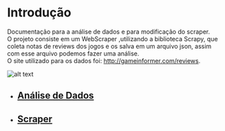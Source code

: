 # Introdução

Documentação para a análise de dados e para modificação do scraper.<br>
O projeto consiste em um WebScraper ,utilizando a biblioteca Scrapy, que coleta notas de reviews dos jogos e os salva em um arquivo json, 
assim com esse arquivo podemos fazer uma análise.<br>
O site utilizado para os dados foi: http://gameinformer.com/reviews.

![alt text](https://raw.githubusercontent.com/keiyanishio/Projeto3-TechWeb/main/imagens/Arquitetura.png)


* ## [Análise de Dados](dados.md)

* ## [Scraper](scraper.md)
